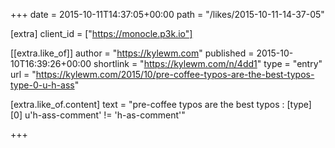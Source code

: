 +++
date = 2015-10-11T14:37:05+00:00
path = "/likes/2015-10-11-14-37-05"

[extra]
client_id = ["https://monocle.p3k.io"]

[[extra.like_of]]
author = "https://kylewm.com"
published = 2015-10-10T16:39:26+00:00
shortlink = "https://kylewm.com/n/4dd1"
type = "entry"
url = "https://kylewm.com/2015/10/pre-coffee-typos-are-the-best-typos-type-0-u-h-ass"

[extra.like_of.content]
text = "pre-coffee typos are the best typos : [type] [0] u'h-ass-comment' != 'h-as-comment'"

+++


